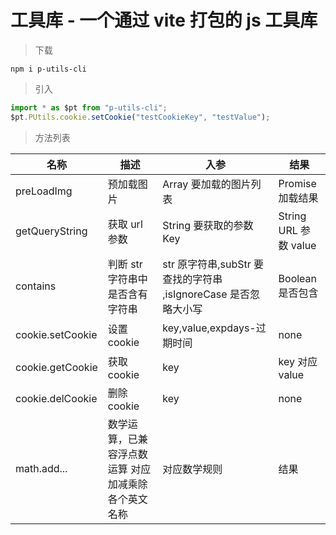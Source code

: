 # 工具库 - 一个通过 vite 打包的 js 工具库

> 下载

```
npm i p-utils-cli
```

> 引入

```js
import * as $pt from "p-utils-cli";
$pt.PUtils.cookie.setCookie("testCookieKey", "testValue");
```

> 方法列表

| 名称             | 描述                                                | 入参                                                            | 结果                  |
| ---------------- | --------------------------------------------------- | --------------------------------------------------------------- | --------------------- |
| preLoadImg       | 预加载图片                                          | Array 要加载的图片列表                                          | Promise 加载结果      |
| getQueryString   | 获取 url 参数                                       | String 要获取的参数 Key                                         | String URL 参数 value |
| contains         | 判断 str 字符串中是否含有字符串                     | str 原字符串,subStr 要查找的字符串 ,isIgnoreCase 是否忽略大小写 | Boolean 是否包含      |
| cookie.setCookie | 设置 cookie                                         | key,value,expdays-过期时间                                      | none                  |
| cookie.getCookie | 获取 cookie                                         | key                                                             | key 对应 value        |
| cookie.delCookie | 删除 cookie                                         | key                                                             | none                  |
| math.add...      | 数学运算，已兼容浮点数运算 对应加减乘除各个英文名称 | 对应数学规则                                                    | 结果                  |
